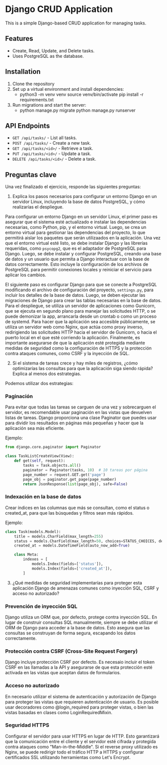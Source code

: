 # Django CRUD Application

This is a simple Django-based CRUD application for managing tasks.

## Features
- Create, Read, Update, and Delete tasks.
- Uses PostgreSQL as the database.

## Installation
1. Clone the repository
2. Set up a virtual environment and install dependencies:
    - python3 -m venv venv source venv/bin/activate pip install -r requirements.txt
3. Run migrations and start the server:
    - python manage.py migrate python manage.py runserver

## API Endpoints
- `GET /api/tasks/` - List all tasks.
- `POST /api/tasks/` - Create a new task.
- `GET /api/tasks/<id>/` - Retrieve a task.
- `PUT /api/tasks/<id>/` - Update a task.
- `DELETE /api/tasks/<id>/` - Delete a task.

## Preguntas clave

Una vez finalizado el ejercicio, responde las siguientes preguntas:

1. Explica los pasos necesarios para configurar un entorno Django en un servidor Linux, incluyendo la base de datos PostgreSQL, y cómo realizarías el despliegue.

Para configurar un entorno Django en un servidor Linux, el primer paso es asegurar que el sistema esté actualizado e instalar las dependencias necesarias, como Python, pip, y el entorno virtual. Luego, se crea un entorno virtual para gestionar las dependencias del proyecto, lo que permitirá aislar los paquetes que serán utilizaados en la aplicación. Una vez que el entorno virtual esté listo, se debe instalar Django y las librerías requeridas, como `psycopg2`, que es el adaptador de PostgreSQL para Django. Luego, se debe instalar y configurar PostgreSQL, creando una base de datos y un usuario que permita a Django interactuar con la base de datos correctamente. Esto incluye la configuración de los archivos de PostgreSQL para permitir conexiones locales y reiniciar el servicio para aplicar los cambios.

El siguiente paso es configurar Django para que se conecte a PostgreSQL modificando el archivo de configuración del proyecto, `settings.py`, para incluir los detalles de la base de datos. Luego, se deben ejecutar las migraciones de Django para crear las tablas necesarias en la base de datos. Para el despliegue, se utiliza un servidor de aplicaciones como Gunicorn, que se ejecuta en segundo plano para manejar las solicitudes HTTP, o se puede demonizar la app, arrancarla desde un crontab o como un proceso de systemd. Para hacer que la aplicación sea accesible públicamente, se utiliza un servidor web como Nginx, que actúa como proxy inverso, redirigiendo las solicitudes HTTP hacia el servidor de Gunicorn, o hacia el puerto local en el que esté corriendo la aplicación. Finalmente, es importante asegurarse de que la aplicación esté protegida mediante medidas de seguridad como la configuración de HTTPS y la protección contra ataques comunes, como CSRF y la inyección de SQL.

2. Si el sistema de tareas crece y hay miles de registros, ¿cómo optimizarías las consultas para que la aplicación siga siendo rápida? Explica al menos dos estrategias.

Podemos utilizar dos estrategias:

### Paginación
Para evitar que todas las tareas se carguen de una vez y sobrecarguen el servidor, es recomendable usar paginación en las vistas que devuelven listas de tareas. Django proporciona una clase Paginator que puedes usar para dividir los resultados en páginas más pequeñas y hacer que la aplicación sea más eficiente.

Ejemplo:

```python
from django.core.paginator import Paginator

class TaskListCreateView(View):
    def get(self, request):
        tasks = Task.objects.all()
        paginator = Paginator(tasks, 10)  # 10 tareas por página
        page_number = request.GET.get('page')
        page_obj = paginator.get_page(page_number)
        return JsonResponse(list(page_obj), safe=False)
```

### Indexación en la base de datos
Crear índices en las columnas que más se consultan, como el status o created_at, para que las búsquedas y filtros sean más rápidos.

Ejemplo:

```python
class Task(models.Model):
    title = models.CharField(max_length=255)
    status = models.CharField(max_length=50, choices=STATUS_CHOICES, default='Pending')
    created_at = models.DateTimeField(auto_now_add=True)

    class Meta:
        indexes = [
            models.Index(fields=['status']),
            models.Index(fields=['created_at']),
        ]
```

3. ¿Qué medidas de seguridad implementarías para proteger esta aplicación Django de amenazas comunes como inyección SQL, CSRF y acceso no autorizado?

### Prevención de inyección SQL 
Django utiliza un ORM que, por defecto, protege contra inyección SQL. En lugar de construir consultas SQL manualmente, siempre se debe utilizar el ORM de Django para acceder a la base de datos. Esto asegura que las consultas se construyan de forma segura, escapando los datos correctamente.

### Protección contra CSRF (Cross-Site Request Forgery)
Django incluye protección CSRF por defecto. Es necesaio incluir el token CSRF en las llamadas a la API y asegurarse de que esta protección esté activada en las vistas que aceptan datos de formularios.

### Acceso no autorizado
En necesario utilizar el sistema de autenticación y autorización de Django para proteger las vistas que requieren autenticación de usuario. Es posible usar decoradores como @login_required para proteger vistas, o bien las vistas basadas en clases como LoginRequiredMixin.

### Seguridad HTTPS
Configurar el servidor para usar HTTPS en lugar de HTTP. Esto garantizará que la comunicación entre el cliente y el servidor esté cifrada y protegida contra ataques como "Man-in-the-Middle". Si el reverse proxy utilizado es Nginx, se puede redirigir todo el tráfico HTTP a HTTPS y configurar certificados SSL utilizando herramientas como Let's Encrypt.
